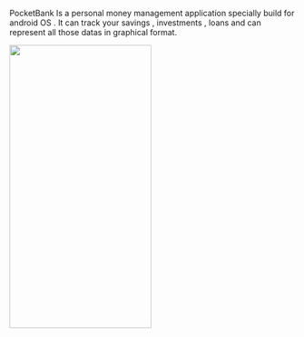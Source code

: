 PocketBank Is a personal money management application specially build for android OS . It can track your savings , investments , loans and can represent all those datas in graphical format.

<img src="https://user-images.githubusercontent.com/79393396/174012138-36657da8-2942-404d-95f4-09fb53dccc79.jpg" width="250" height="500">
